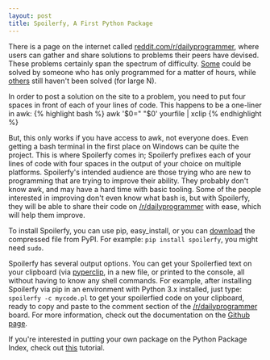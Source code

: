 ```yaml
---
layout: post
title: Spoilerfy, A First Python Package
---
```

There is a page on the internet called [reddit.com/r/dailyprogrammer](https://www.reddit.com/r/dailyprogrammer), where users can gather and share solutions to problems their peers have devised. These problems certainly span the spectrum of difficulty. [Some](https://www.reddit.com/r/dailyprogrammer/comments/pih8x/easy_challenge_1/) could be solved by someone who has only programmed for a matter of hours, while [others](https://www.reddit.com/r/dailyprogrammer/comments/qxv8h/3152012_challenge_25_difficult/) still haven't been solved (for large N).

In order to post a solution on the site to a problem, you need to put four spaces in front of each of your lines of code. This happens to be a one-liner in awk:
{% highlight bash %}
awk '$0="    "$0' yourfile | xclip
{% endhighlight %}

But, this only works if you have access to awk, not everyone does. Even getting a bash terminal in the first place on Windows can be quite the project. This is where Spoilerfy comes in; Spoilerfy prefixes each of your lines of code with four spaces in the output of your choice on multiple platforms. Spoilerfy's intended audience are those trying who are new to programming that are trying to improve their ability. They probably don't know awk, and may have a hard time with basic tooling. Some of the people interested in improving don't even know what bash is, but with Spoilerfy, they will be able to share their code on [/r/dailyprogrammer](https://https://www.reddit.com/r/dailyprogrammer) with ease, which will help them improve.

To install Spoilerfy, you can use pip, easy_install, or you can [download](https://pypi.python.org/pypi/spoilerfy/0.11) the compressed file from PyPI. For example: `pip install spoilerfy`, you might need `sudo`.

Spoilerfy has several output options. You can get your Spoilerfied text on your clipboard (via [pyperclip](https://github.com/asweigart/pyperclip), in a new file, or printed to the console, all without having to know any shell commands. For example, after installing Spoilerfy via pip in an environment with Python 3.x installed, just type: `spoilerfy -c mycode.pl` to get your spoilerfied code on your clipboard, ready to copy and paste to the comment section of the [/r/dailyprogrammer](https://www.reddit.com/r/dailyprogrammer) board. For more information, check out the documentation on the [Github page](https://www.github.com/rodenmonte/spoilerfy).

If you're interested in putting your own package on the Python Package Index, check out [this](http://peterdowns.com/posts/first-time-with-pypi.html) tutorial.
